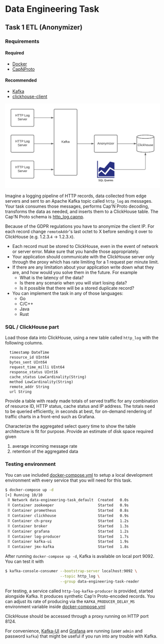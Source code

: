 # Data Engineering Task

## Task 1 ETL (Anonymizer)

### Requirements

#### Required
* [Docker](https://docs.docker.com/engine/install/)
* [CapNProto](https://capnproto.org/install.html)

#### Recommended
* [Kafka](https://kafka.apache.org/quickstart)
* [clickhouse-client](https://clickhouse.com/docs/en/getting-started/install/)

![](anonymizer.png)

Imagine a logging pipeline of HTTP records, data collected from edge
servers and sent to an Apache Kafka topic called `http_log` as messages. Your task consumes
those messages, performs Cap'N Proto decoding, transforms the data as needed, and inserts them
to a ClickHouse table. The Cap'N Proto schema is
[http_log.capnp](capnp/http_log.capnp).


Because of the GDPR regulations you have to anonymize the client IP. For
each record change `remoteAddr`'s last octet to X before sending it over to
ClickHouse (e.g. 1.2.3.`4` -> 1.2.3.`X`).

* Each record must be stored to ClickHouse, even in the event of network or server error. Make sure
that you handle those appropriately.
* Your application should communicate with the ClickHouse server only through the proxy which has
rate limiting for a 1 request per minute limit.
* If there are any limitation about your application write down what they are, and how would you solve them in the future.
  For example
  * What is the latency of the data?
  * Is there any scenario when you will start losing data?
  * Is it possible that there will be a stored duplicate record?
* You can implement the task in any of those languages:
  * Go
  * C/C++
  * Java
  * Rust

### SQL / ClickHouse part

Load those data into ClickHouse, using a new table called `http_log` with the following columns.

```
  timestamp DateTime
  resource_id UInt64
  bytes_sent UInt64
  request_time_milli UInt64
  response_status UInt16
  cache_status LowCardinality(String)
  method LowCardinality(String)
  remote_addr String
  url String
```

Provide a table with ready made totals of served traffic for any combination of resource ID, HTTP status,
cache status and IP address. The totals need to be queried efficiently, in seconds at best, for on-demand
rendering of traffic charts in a front-end such as Grafana.

Characterize the aggregated select query time to show the table architecture is fit for purpose.
Provide an estimate of disk space required given
 1) average incoming message rate
 2) retention of the aggregated data

### Testing environment

You can use included [docker-compose.yml](docker-compose.yml) to setup a local
development environment with every service that you will need for this task.

```bash
$ docker-compose up -d
[+] Running 10/10
 ⠿ Network data-engineering-task_default  Created   0.0s
 ⠿ Container zookeeper                    Started   0.9s
 ⠿ Container prometheus                   Started   0.8s
 ⠿ Container clickhouse                   Started   0.9s
 ⠿ Container ch-proxy                     Started   1.2s
 ⠿ Container broker                       Started   1.3s
 ⠿ Container grafana                      Started   1.2s
 ⠿ Container log-producer                 Started   1.7s
 ⠿ Container kafka-ui                     Started   1.9s
 ⠿ Container jmx-kafka                    Started   1.8s
 ```

After running `docker-compose up -d`, Kafka is available on local port 9092.
You can test it with

```bash
$ kafka-console-consumer --bootstrap-server localhost:9092 \
                         --topic http_log \
                         --group data-engineering-task-reader
```

For testing, a service called `http-log-kafka-producer` is provided, started alongside Kafka.
It produces synthetic Cap'n Proto-encoded records. You can adjust its rate of producing via the
`KAFKA_PRODUCER_DELAY_MS` environment variable inside [docker-compose.yml](./docker-compose.yml)

ClickHouse should be accessed through a proxy running on HTTP port 8124.

For convenience, [Kafka-UI](localhost:4000/) and [Grafana](localhost:3000/) are running
(user `admin` and password `kafka`) that might be useful if you run into any trouble
with Kafka.
